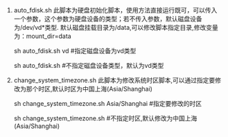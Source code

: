 
1. auto_fdisk.sh 此脚本为硬盘初始化脚本，使用方法直接运行既可，可以传入一个参数，这个参数为硬盘设备的类型；若不传入参数，默认磁盘设备为/dev/vd*类型.
   默认磁盘挂载目录为/data,可以修改脚本指定目录,修改变量为：mount_dir=data
  
    sh auto_fdisk.sh  vd  #指定磁盘设备为vd类型
         
    sh auto_fdisk.sh  #不指定磁盘设备类型，默认为vd类型
   
2. change_system_timezone.sh 此脚本为修改系统时区脚本,可以通过指定要修改为那个时区,默认时区为中国上海(Asia/Shanghai)

    sh change_system_timezone.sh  Asia/Shanghai #指定要修改的时区
          
    sh change_system_timezone.sh  #不指定时区,默认修改为中国上海(Asia/Shanghai)

